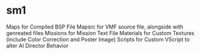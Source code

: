# sm1
 
Maps for Compiled BSP File
Mapsrc for VMF source file, alongside with genreated files
Missions for Mission Text File
Materials for Custom Textures (include Color Correction and Poster Image)
Scripts for Custom VScript to alter AI Director Behavior
